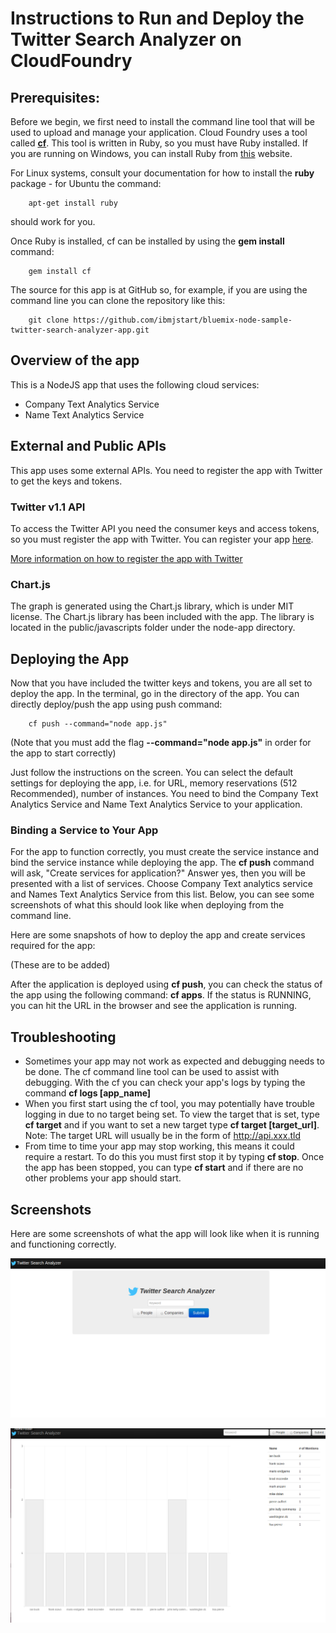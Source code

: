 # Instructions to Run and Deploy the Twitter Search Analyzer on CloudFoundry #

## Prerequisites: ##
Before we begin, we first need to install the command line tool that will be used to upload and manage your application. Cloud Foundry uses a tool called [**cf**](https://github.com/cloudfoundry/cf). This tool is written in Ruby, so you must have Ruby installed. If you are running on Windows, you can install Ruby from [this](http://rubyinstaller.org/downloads/) website. 

For Linux systems, consult your documentation for how to install the **ruby** package - for Ubuntu the command:

        apt-get install ruby 

should work for you.

Once Ruby is installed, cf can be installed by using the **gem install** command:
        
        gem install cf

The source for this app is at GitHub so, for example, if you are using the command line you can clone the repository like this:

        git clone https://github.com/ibmjstart/bluemix-node-sample-twitter-search-analyzer-app.git

## Overview of the app ## 

This is a NodeJS app that uses the following cloud services:
-   Company Text Analytics Service
-   Name Text Analytics Service

## External and Public APIs ##

This app uses some external APIs. You need to register the app with Twitter to get the keys and tokens.

### Twitter v1.1 API ###

To access the Twitter API you need the consumer keys and access tokens, so you must register the app with Twitter. You can register your app [here](https://dev.twitter.com/).

[More information on how to register the app with Twitter](registerTwitter.md)

### Chart.js ###

The graph is generated using the Chart.js library, which is under MIT license. The Chart.js library has been included with the app. The library is located in the public/javascripts folder under the node-app directory. 

## Deploying the App ##

Now that you have included the twitter keys and tokens, you are all set to deploy the app. In the terminal, go in the directory of the app. You can directly deploy/push the app using push command:

        cf push --command="node app.js"

(Note that you must add the flag **--command="node app.js"** in order for the app to start correctly)

Just follow the instructions on the screen. You can select the default settings for deploying the app, i.e. for URL, memory reservations (512 Recommended), number of instances. You need to bind the Company Text Analytics Service and Name Text Analytics Service to your application. 

### Binding a Service to Your App ###

For the app to function correctly, you must create the service instance and bind the service instance while deploying the app. The **cf push** command will ask, "Create services for application?" Answer yes, then you will be presented with a list of services. Choose Company Text analytics service and Names Text Analytics Service from this list. Below, you can see some screenshots of what this should look like when deploying from the command line.


Here are some snapshots of how to deploy the app and create services required for the app: 
        
(These are to be added)

After the application is deployed using **cf push**, you can check the status of the app using the following command: **cf apps**. If the status is RUNNING, you can hit the URL in the browser and see the application is running.


## Troubleshooting ##
-   Sometimes your app may not work as expected and debugging needs to be done. The cf command line tool can be used to assist with debugging. With the cf you can check your app's logs by typing the command **cf logs [app_name]** 
-   When you first start using the cf tool, you may potentially have trouble logging in due to no target being set. To view the target that is set, type **cf target** and if you want to set a new target type **cf target [target_url]**. Note: The target URL will usually be in the form of http://api.xxx.tld
-   From time to time your app may stop working, this means it could require a restart. To do this you must first stop it by typing **cf stop**. Once the app has been stopped, you can type **cf start** and if there are no other problems your app should start. 


## Screenshots ##

Here are some screenshots of what the app will look like when it is running and functioning correctly. 

![image](/images/workingApp1.png)
    
![image](/images/workingApp2.png)


